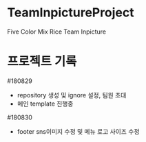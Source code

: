# TeamInpictureProject
Five Color Mix Rice Team Inpicture

# 프로젝트 기록

#180829
- repository 생성 및 ignore 설정, 팀원 초대
- 메인 template 진행중

#180830
- footer sns이미지 수정 및 메뉴 로고 사이즈 수정
